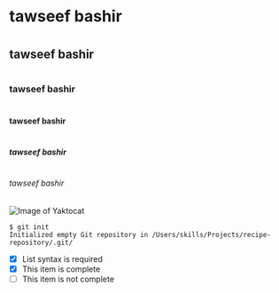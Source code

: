 # <h1>tawseef bashir</h1>
# <h2>tawseef bashir</h2>
# <h3>tawseef bashir</h3>
# <h4>tawseef bashir</h4>
# <h5>tawseef bashir</h5>
# <h6>tawseef bashir</h6>
![Image of Yaktocat](https://octodex.github.com/images/yaktocat.png)

```
$ git init
Initialized empty Git repository in /Users/skills/Projects/recipe-repository/.git/
```
- [x] List syntax is required
- [x] This item is complete
- [ ] This item is not complete
